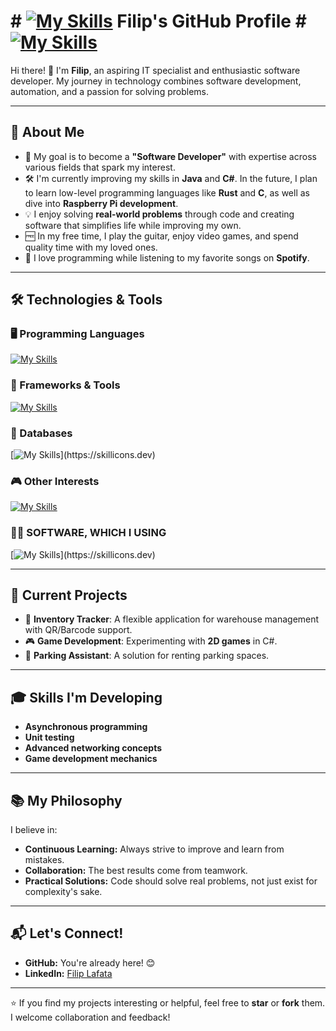 # # [![My Skills](https://skillicons.dev/icons?i=htmx)](https://github.com/Filipunk15) Filip's GitHub Profile # [![My Skills](https://skillicons.dev/icons?i=htmx)](https://github.com/Filipunk15)

Hi there! 👋 I'm **Filip**, an aspiring IT specialist and enthusiastic software developer. My journey in technology combines software development, automation, and a passion for solving problems.

---

## 🌟 About Me

- 🎯 My goal is to become a **"Software Developer"** with expertise across various fields that spark my interest.
- 🛠️ I'm currently improving my skills in **Java** and **C#**. In the future, I plan to learn low-level programming languages like **Rust** and **C**, as well as dive into **Raspberry Pi development**.
- 💡 I enjoy solving **real-world problems** through code and creating software that simplifies life while improving my own.
- 🆓 In my free time, I play the guitar, enjoy video games, and spend quality time with my loved ones.
- 🎵 I love programming while listening to my favorite songs on **Spotify**.

---

## 🛠️ Technologies & Tools

### 🖥️ Programming Languages
[![My Skills](https://skillicons.dev/icons?i=cs,java,js,html,css,lua)](https://skillicons.dev)

### 🔧 Frameworks & Tools
[![My Skills](https://skillicons.dev/icons?i=spring,dotnet,git,github)](https://skillicons.dev)

### 💾 Databases
[![My Skills](https://skillicons.dev/icons?i=mysql,)](https://skillicons.dev)

### 🎮 Other Interests
[![My Skills](https://skillicons.dev/icons?i=raspberrypi,arduino)](https://skillicons.dev)

### 👨‍💻 SOFTWARE, WHICH I USING
[![My Skills](https://skillicons.dev/icons?i=visualstudio,vscode,unity,windows,notion,)](https://skillicons.dev)

---

## 🔭 Current Projects

- 🚀 **Inventory Tracker**: A flexible application for warehouse management with QR/Barcode support.
- 🎮 **Game Development**: Experimenting with **2D games** in C#.
- 🚗 **Parking Assistant**: A solution for renting parking spaces.

---

## 🎓 Skills I'm Developing

- **Asynchronous programming**
- **Unit testing**
- **Advanced networking concepts**
- **Game development mechanics**

---

## 📚 My Philosophy

I believe in:
- **Continuous Learning:** Always strive to improve and learn from mistakes.
- **Collaboration:** The best results come from teamwork.
- **Practical Solutions:** Code should solve real problems, not just exist for complexity's sake.

---

## 📬 Let's Connect!

- **GitHub:** You're already here! 😊
- **LinkedIn:** [Filip Lafata](https://www.linkedin.com/in/filip-lafata/)

---

⭐ If you find my projects interesting or helpful, feel free to **star** or **fork** them. I welcome collaboration and feedback!
